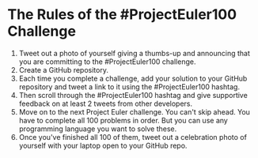 # The Rules of the #ProjectEuler100 Challenge

1. Tweet out a photo of yourself giving a thumbs-up and announcing that you are committing to the #ProjectEuler100 challenge.
2. Create a GitHub repository.
3. Each time you complete a challenge, add your solution to your GitHub repository and tweet a link to it using the #ProjectEuler100 hashtag.
4. Then scroll through the #ProjectEuler100 hashtag and give supportive feedback on at least 2 tweets from other developers.
5. Move on to the next Project Euler challenge. You can't skip ahead. You have to complete all 100 problems in order. But you can use any programming language you want to solve these.
6. Once you've finished all 100 of them, tweet out a celebration photo of yourself with your laptop open to your GitHub repo.
